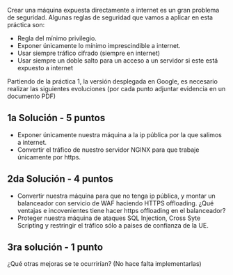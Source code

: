 
Crear una máquina expuesta directamente a internet es un gran problema de seguridad. Algunas reglas de seguridad que vamos a aplicar en esta práctica son:
- Regla del mínimo privilegio.
- Exponer únicamente lo mínimo imprescindible a internet.
- Usar siempre tráfico cifrado (siempre en internet)
- Usar siempre un doble salto para un acceso a un servidor si este está expuesto a internet


Partiendo de la práctica 1, la versión desplegada en Google, es necesario realizar las siguientes evoluciones (por cada punto adjuntar evidencia en un documento PDF)
## 1a Solución  - 5 puntos
- Exponer únicamente nuestra máquina a la ip pública por la que salimos a internet.
- Convertir el tráfico de nuestro servidor NGINX para que trabaje únicamente por https.

## 2da Solución - 4 puntos
- Convertir nuestra máquina para que no tenga ip pública, y montar un balanceador con servicio de WAF haciendo HTTPS offloading. ¿Qué ventajas e incovenientes tiene hacer https offloading en el balanceador?
- Proteger nuestra máquina de ataques SQL Injection, Cross Syte Scripting y restringir el tráfico sólo a paises de confianza de la UE.

## 3ra solución - 1 punto
¿Qué otras mejoras se te ocurrirían? (No hace falta implementarlas)
